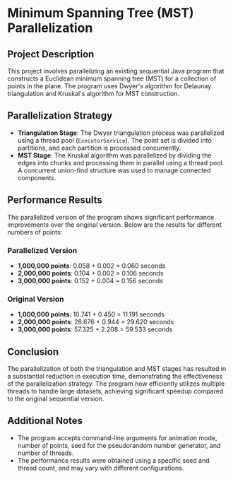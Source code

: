 # Minimum Spanning Tree (MST) Parallelization

## Project Description
This project involves parallelizing an existing sequential Java program that constructs a Euclidean minimum spanning tree (MST) for a collection of points in the plane. The program uses Dwyer's algorithm for Delaunay triangulation and Kruskal's algorithm for MST construction.

## Parallelization Strategy
- **Triangulation Stage**: The Dwyer triangulation process was parallelized using a thread pool (`ExecutorService`). The point set is divided into partitions, and each partition is processed concurrently.
- **MST Stage**: The Kruskal algorithm was parallelized by dividing the edges into chunks and processing them in parallel using a thread pool. A concurrent union-find structure was used to manage connected components.

## Performance Results
The parallelized version of the program shows significant performance improvements over the original version. Below are the results for different numbers of points:

### Parallelized Version
- **1,000,000 points**: 0.058 + 0.002 = 0.060 seconds
- **2,000,000 points**: 0.104 + 0.002 = 0.106 seconds
- **3,000,000 points**: 0.152 + 0.004 = 0.156 seconds

### Original Version
- **1,000,000 points**: 10.741 + 0.450 = 11.191 seconds
- **2,000,000 points**: 28.676 + 0.944 = 29.620 seconds
- **3,000,000 points**: 57.325 + 2.208 = 59.533 seconds

## Conclusion
The parallelization of both the triangulation and MST stages has resulted in a substantial reduction in execution time, demonstrating the effectiveness of the parallelization strategy. The program now efficiently utilizes multiple threads to handle large datasets, achieving significant speedup compared to the original sequential version.

## Additional Notes
- The program accepts command-line arguments for animation mode, number of points, seed for the pseudorandom number generator, and number of threads.
- The performance results were obtained using a specific seed and thread count, and may vary with different configurations.